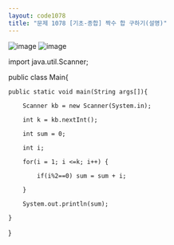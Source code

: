 ```yaml
---
layout: code1078
title: "문제 1078 [기초-종합] 짝수 합 구하기(설명)"
---
```


![image](https://user-images.githubusercontent.com/88480302/135274690-b3b91e2c-c859-4a94-9457-57c3c247407d.png)
![image](https://user-images.githubusercontent.com/88480302/135274723-dd571258-0d9a-434a-b6ea-c3c614a4fb76.png)

import java.util.Scanner;

public class Main{

    public static void main(String args[]){
    
        Scanner kb = new Scanner(System.in);
        
        int k = kb.nextInt();
        
        int sum = 0;
        
        int i;
        
        for(i = 1; i <=k; i++) {
        
            if(i%2==0) sum = sum + i;

        }
        
        System.out.println(sum);
        
    }
    
}
